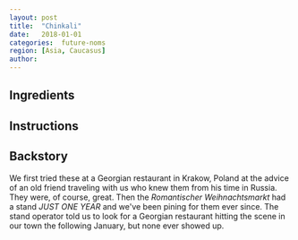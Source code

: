 ```yaml
---
layout: post
title:  "Chinkali"
date:   2018-01-01
categories:  future-noms
region: [Asia, Caucasus]
author:
---
```

## Ingredients
## Instructions
## Backstory
We first tried these at a Georgian restaurant in Krakow, Poland at the advice of an old friend traveling with us who knew them from his time in Russia.  They were, of course, great.  Then the *Romantischer Weihnachtsmarkt* had a stand *JUST ONE YEAR* and we've been pining for them ever since.  The stand operator told us to look for a Georgian restaurant hitting the scene in our town the following January, but none ever showed up.
